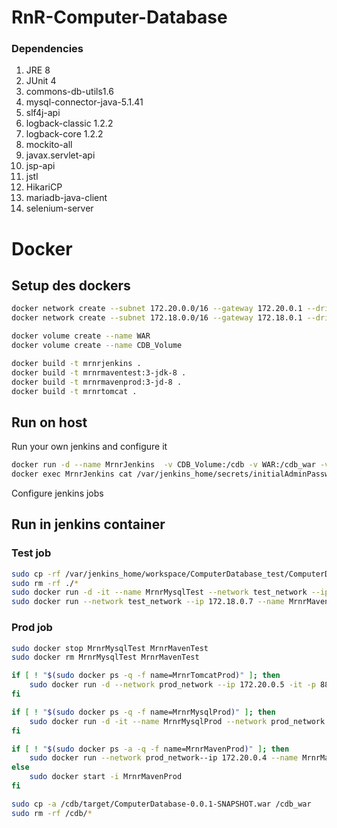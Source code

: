 # RnR-Computer-Database

### Dependencies
1. JRE 8
2. JUnit 4
3. commons-db-utils1.6
4. mysql-connector-java-5.1.41
5. slf4j-api
6. logback-classic 1.2.2
7. logback-core 1.2.2
8. mockito-all
9. javax.servlet-api
10. jsp-api
11. jstl
12. HikariCP
13. mariadb-java-client
14. selenium-server


# Docker 

## Setup des dockers

```bash
docker network create --subnet 172.20.0.0/16 --gateway 172.20.0.1 --driver bridge prod_network
docker network create --subnet 172.18.0.0/16 --gateway 172.18.0.1 --driver bridge prod_network

docker volume create --name WAR
docker volume create --name CDB_Volume

docker build -t mrnrjenkins .
docker build -t mrnrmaventest:3-jdk-8 .
docker build -t mrnrmavenprod:3-jd-8 .
docker build -t mrnrtomcat .
```

## Run on host

Run your own jenkins and configure it

```bash
docker run -d --name MrnrJenkins  -v CDB_Volume:/cdb -v WAR:/cdb_war -v /var/run/docker.sock:/var/run/docker.sock -v $(which docker):/usr/bin/docker -p 8085:8080 mrnrjenkins
docker exec MrnrJenkins cat /var/jenkins_home/secrets/initialAdminPassword
```

Configure jenkins jobs 

## Run in jenkins container

### Test job 

```bash
sudo cp -rf /var/jenkins_home/workspace/ComputerDatabase_test/ComputerDataBase/. /cdb
sudo rm -rf ./*
sudo docker run -d -it --name MrnrMysqlTest --network test_network --ip 172.18.0.6 mrnrmysql:5.5
sudo docker run --network test_network --ip 172.18.0.7 --name MrnrMavenTest -v CDB_Volume:/usr/src/app mrnrmaventest:3-jdk-8
```

### Prod job 

```bash
sudo docker stop MrnrMysqlTest MrnrMavenTest
sudo docker rm MrnrMysqlTest MrnrMavenTest

if [ ! "$(sudo docker ps -q -f name=MrnrTomcatProd)" ]; then
	sudo docker run -d --network prod_network --ip 172.20.0.5 -it -p 8888:8181 --name MrnrTomcatProd -v WAR:/usr/local/tomcat/webapps mrnrtomcat
fi

if [ ! "$(sudo docker ps -q -f name=MrnrMysqlProd)" ]; then
	sudo docker run -d -it --name MrnrMysqlProd --network prod_network --ip 172.20.0.2 mrnrmysql:5.5
fi

if [ ! "$(sudo docker ps -a -q -f name=MrnrMavenProd)" ]; then
	sudo docker run --network prod_network--ip 172.20.0.4 --name MrnrMavenProd -v CDB_Volume:/usr/src/app mrnrmavenprod:3-jdk-8
else 
	sudo docker start -i MrnrMavenProd
fi

sudo cp -a /cdb/target/ComputerDatabase-0.0.1-SNAPSHOT.war /cdb_war
sudo rm -rf /cdb/*
```

